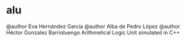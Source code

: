 # alu
@author Eva Hernández García
@author Alba de Pedro López
@author Héctor Gonzalez Barrioluengo
Arithmetical Logic Unit simulated in C++
